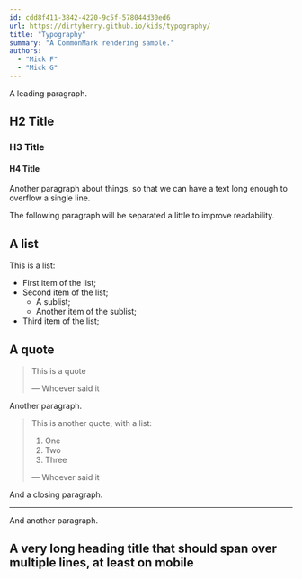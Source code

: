 ```yaml
---
id: cdd8f411-3842-4220-9c5f-578044d30ed6
url: https://dirtyhenry.github.io/kids/typography/
title: "Typography"
summary: "A CommonMark rendering sample."
authors:
  - "Mick F"
  - "Mick G"
---
```


A leading paragraph.

## H2 Title

### H3 Title

#### H4 Title

Another paragraph about things, so that we can have a text long enough to
overflow a single line.

The following paragraph will be separated a little to improve readability.

## A list

This is a list:

- First item of the list;
- Second item of the list;
  - A sublist;
  - Another item of the sublist;
- Third item of the list;

## A quote

> This is a quote
>
> — Whoever said it

Another paragraph.

> This is another quote, with a list:
>
> 1. One
> 2. Two
> 3. Three
>
> — Whoever said it

And a closing paragraph.

---

And another paragraph.

## A very long heading title that should span over multiple lines, at least on mobile
